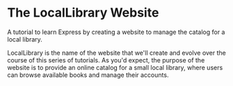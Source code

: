 # The LocalLibrary Website

A tutorial to learn Express by creating a website to manage the catalog for a local library.

LocalLibrary is the name of the website that we'll create and evolve over the course of this series of tutorials. As you'd expect, the purpose of the website is to provide an online catalog for a small local library, where users can browse available books and manage their accounts.